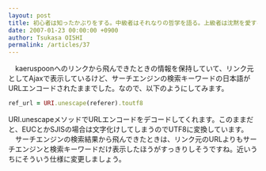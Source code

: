 ```yaml
---
layout: post
title: 初心者は知ったかぶりをする。中級者はそれなりの哲学を語る。上級者は沈黙を愛する
date: 2007-01-23 00:00:00 +0900
author: Tsukasa OISHI
permalink: /articles/37
---
```


　kaeruspoonへのリンクから飛んできたときの情報を保持していて、リンク元としてAjaxで表示しているけど、サーチエンジンの検索キーワードの日本語がURLエンコードされたままでした。なので、以下のようにしてみます。

```ruby
ref_url = URI.unescape(referer).toutf8
```

URI.unescapeメソッドでURLエンコードをデコードしてくれます。このままだと、EUCとかSJISの場合は文字化けしてしまうのでUTF8に変換しています。
　サーチエンジンの検索結果から飛んできたときは、リンク元のURLよりもサーチエンジンと検索キーワードだけ表示したほうがすっきりしそうですね。近いうちにそういう仕様に変更しましょう。

